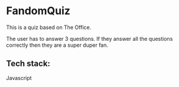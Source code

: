# FandomQuiz

This is a quiz based on The Office. 

The user has to answer 3 questions. If they answer all the questions correctly then they are a super duper fan. 

## Tech stack: 
Javascript
